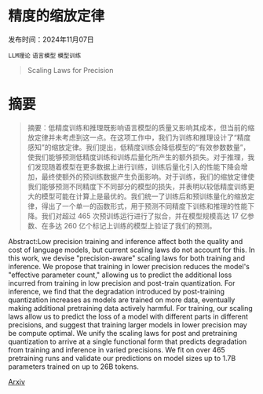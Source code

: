 # 精度的缩放定律

发布时间：2024年11月07日

`LLM理论` `语言模型` `模型训练`

> Scaling Laws for Precision

# 摘要

> 摘要：低精度训练和推理既影响语言模型的质量又影响其成本，但当前的缩放定律并未考虑到这一点。在这项工作中，我们为训练和推理设计了“精度感知”的缩放定律。我们提出，低精度训练会降低模型的“有效参数数量”，使我们能够预测低精度训练和训练后量化所产生的额外损失。对于推理，我们发现随着模型在更多数据上进行训练，训练后量化引入的性能下降会增加，最终使额外的预训练数据产生负面影响。对于训练，我们的缩放定律使我们能够预测不同精度下不同部分的模型的损失，并表明以较低精度训练更大的模型可能在计算上是最优的。我们统一了训练后和预训练量化的缩放定律，得出了一个单一的函数形式，用于预测不同精度下训练和推理的性能下降。我们对超过 465 次预训练运行进行了拟合，并在模型规模高达 17 亿参数、在多达 260 亿个标记上训练的模型上验证了我们的预测。

> 
Abstract:Low precision training and inference affect both the quality and cost of language models, but current scaling laws do not account for this. In this work, we devise "precision-aware" scaling laws for both training and inference. We propose that training in lower precision reduces the model's "effective parameter count," allowing us to predict the additional loss incurred from training in low precision and post-train quantization. For inference, we find that the degradation introduced by post-training quantization increases as models are trained on more data, eventually making additional pretraining data actively harmful. For training, our scaling laws allow us to predict the loss of a model with different parts in different precisions, and suggest that training larger models in lower precision may be compute optimal. We unify the scaling laws for post and pretraining quantization to arrive at a single functional form that predicts degradation from training and inference in varied precisions. We fit on over 465 pretraining runs and validate our predictions on model sizes up to 1.7B parameters trained on up to 26B tokens.
    

[Arxiv](https://arxiv.org/pdf/2411.04330)
